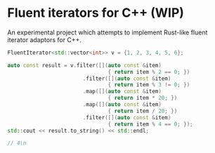 # Fluent iterators for C++ (WIP)

An experimental project which attempts to implement Rust-like fluent iterator adaptors for C++.


```cpp
FluentIterator<std::vector<int>> v = {1, 2, 3, 4, 5, 6};

auto const result = v.filter([](auto const &item)
                                { return item % 2 == 0; })
                        .filter([](auto const &item)
                                { return item % 3 != 0; })
                        .map([](auto const &item)
                                { return item * 20; })
                        .map([](auto const &item)
                                { return item / 20; })
                        .filter([](auto const &item)
                                { return item % 4 == 0; });
std::cout << result.to_string() << std::endl;

// 4\n
```

